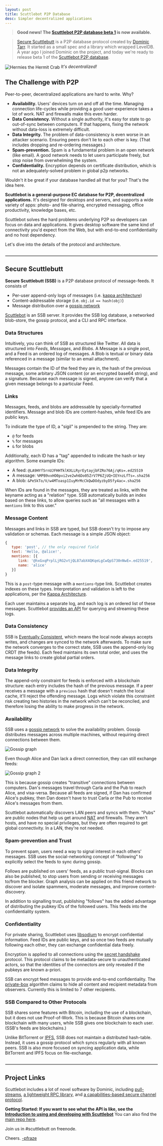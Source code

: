 ```yaml
---
layout: post
title: Scuttlebot P2P Database
desc: Simpler decentralized applications
---
```


<style>
hr { margin: 2em 0; border: 0; border: 1px solid #ccc; }
img { vertical-align: middle; }
</style>

> **Good news! The [Scuttlebot P2P database beta 1](https://github.com/ssbc/scuttlebot) is now available.**

> [Secure Scuttlebutt](https://github.com/ssbc/secure-scuttlebutt) is a P2P database protocol created by [Dominic Tarr](https://twitter.com/dominictarr).
It started as a small spec and a library which wrapped LevelDB.
A year ago I joined Dominic on the project, and today we're ready to release beta 1 of the [Scuttlebot P2P database](https://github.com/ssbc/scuttlebot).

![Hermies the Hermit Crab](https://avatars2.githubusercontent.com/u/10190339?v=3&s=200)
*It's decentralized!*

## The Challenge with P2P

Peer-to-peer, decentralized applications are hard to write.
Why?

 - **Availability.** Users' devices turn on and off all the time. Managing connection life-cycles while providing a good user-experience takes a lot of work. NAT and firewalls make this even harder.
 - **Data Consistency.** Without a single authority, it's easy for state to go out-of-sync between computers. If that happens, fixing the network without data-loss is extremely difficult.
 - **Data Integrity.** The problem of data-consistency is even worse in an attacker scenario. Ensuring peers don't lie to each other is key. (That includes dropping and re-ordering messages.)
 - **Spam-prevention.** Spam is a fundamental problem in an open network (like email). A good network needs to let users participate freely, but stop noise from overwhelming the system.
 - **Confidentiality.** Encryption depends on certificate distribution, which is not an adequately-solved problem in global p2p networks.

Wouldn't it be great if your database handled all that for you?
That's the idea here.

**Scuttlebot is a general-purpose EC database for P2P, decentralized applications.**
It's designed for desktops and servers, and supports a wide variety of apps: photo- and file-sharing, encrypted messaging, office productivity, knowledge bases, etc.

Scuttlebot solves the hard problems underlying P2P so developers can focus on data and applications.
It gives desktop software the same kind of connectivity you'd expect from the Web, but with end-to-end confidentiality and no host dependency.

Let's dive into the details of the protocol and architecture.

---

## Secure Scuttlebutt

**Secure Scuttlebutt (SSB)** is a P2P database protocol of message-feeds.
It consists of

- Per-user append-only logs of messages (i.e. [kappa architecture](http://www.kappa-architecture.com/))
- Content-addressable storage (i.e. `obj.id == hash(obj)`)
- Message distribution over a [gossip network](https://en.wikipedia.org/wiki/Gossip_protocol)

[Scuttlebot](https://github.com/ssbc/scuttlebot) is an SSB server.
It provides the SSB log database, a networked blob-store, the gossip protocol, and a CLI and RPC interface.


### Data Structures

Intuitively, you can think of SSB as structured like Twitter.
All data is structured into _Feeds_, _Messages_, and _Blobs_.
A Message is a single post, and a Feed is an ordered log of messages.
A Blob is textual or binary data referenced in a message (similar to an email attachment).

Messages contain the ID of the feed they are in, the hash of the previous message, some arbitary JSON content (or an encrypted base64 string), and a signature.
Because each message is signed, anyone can verify that a given message belongs to a particular Feed.

### Links

Messages, feeds, and blobs are addressable by specially-formatted identifiers.
Message and blob IDs are content-hashes, while feed IDs are public keys.

To indicate the type of ID, a "sigil" is prepended to the string. They are:

 - `@` for feeds
 - `%` for messages
 - `&` for blobs

Additionally, each ID has a "tag" appended to indicate the hash or key algorithm.
Some example IDs:

 - A feed: `@LA9HYf5rnUJFHHTklKXLLRyrEytayjbFZRo76Aj/qKs=.ed25519`
 - A message: `%MPB9vxHO0pvi2ve2wh6Do05ZrV7P6ZjUQ+IEYnzLfTs=.sha256`
 - A blob: `&Pe5kTo/V/w4MToasp1IuyMrMcCkQwDOdyzbyD5fy4ac=.sha256`

When IDs are found in the messages, they are treated as links, with the keyname acting as a "relation" type.
SSB automatically builds an index based on these links, to allow queries such as "all messages with a `mentions` link to this user."


### Message Content

Messages and links in SSB are typed, but SSB doesn't try to impose any validation or schemas.
Each message is a simple JSON object:

```js
{
   type: 'post', // the only required field
   text: 'Hello, @alice!',
   mentions: [{
      link: '@hxGxqPrplLjRG2vtjQL87abX4QKqeLgCwQpS730nNwE=.ed25519',
      name: 'alice'
   }]
}
```

This is a `post`-type message with a `mentions`-type link.
Scuttlebot creates indexes on these types.
Interpretation and validation is left to the applications, per the [Kappa Architecture](http://www.kappa-architecture.com/).

Each user maintains a separate log, and each log is an ordered list of these messages.
Scuttlebot [provides an API](https://github.com/ssbc/docs/blob/master/intro-to-using-sbot.md) for querying and streaming these logs.


### Data Consistency

SSB is [Eventually Consistent](https://en.wikipedia.org/wiki/Eventual_consistency), which means the local node always accepts writes, and changes are synced to the network afterwards.
To make sure the network converges to the correct state, SSB uses the append-only log CRDT (the feeds).
Each feed maintains its own total order, and uses the message links to create global partial orders.


### Data Integrity

The append-only constraint for feeds is enforced with a blockchain structure: each entry includes the hash of the previous message.
If a peer receives a message with a `previous` hash that doesn't match the local cache, it'll reject the offending message.
Logs which violate this constraint risk creating two histories in the network which can't be reconciled, and therefore losing the ability to make progress in the network.


### Availability

SSB uses a [gossip network](https://en.wikipedia.org/wiki/Gossip_protocol) to solve the availability problem.
Gossip distributes messages across multiple machines, without requiring direct connections between them.

![Gossip graph](/img/gossip-graph1.png)

Even though Alice and Dan lack a direct connection, they can still exchange feeds:

![Gossip graph 2](/img/gossip-graph2.png)

This is because gossip creates "transitive" connections between computers.
Dan's messages travel through Carla and the Pub to reach Alice, and visa-versa.
Because all feeds are signed, if Dan has confirmed Alice's pubkey, then Dan doesn't have to trust Carla *or* the Pub to receive Alice's messages from them.

Scuttlebot automatically discovers LAN peers and syncs with them.
"Pubs" are public nodes that help us get around [NAT](https://en.wikipedia.org/wiki/Network_address_translation) and firewalls.
They aren't hosts, and have no special privileges, but they are often required to get global connectivity.
In a LAN, they're not needed.


### Spam-prevention and Trust

To prevent spam, users need a way to signal interest in each others' messages.
SSB uses the social-networking concept of "following" to explicitly select the feeds to sync during gossip.

Follows are published on users' feeds, as a public trust-signal.
Blocks can also be published, to stop users from sending or receiving messages to/from the blocker.
Graph analysis can be applied on this friend network to discover and isolate spammers, moderate messages, and improve content-discovery.

In addition to signalling trust, publishing "follows" has the added advantage of distributing the pubkey IDs of the followed users.
This feeds into the confidentiality system.


### Confidentiality 

For private sharing, Scuttlebot uses [libsodium](http://doc.libsodium.org/) to encrypt confidential information.
Feed IDs are public keys, and so once two feeds are mutually following each other, they can exchange confidential data freely.

Encryption is applied to all connections using the [secret handshake](https://github.com/dominictarr/secret-handshake) protocol.
This protocol claims to be metadata-secure to unauthenticated actors, so that the identities of the connectors are only revealed if the pubkeys are known a-priori.

SSB can encrypt feed messages to provide end-to-end confidentiality.
The [private-box](https://github.com/auditdrivencrypto/private-box) algorithm claims to hide all content and recipient metadata from observers.
Currently this is limited to 7 other recipients.


### SSB Compared to Other Protocols

SSB shares some features with Bitcoin, including the use of a blockchain, but it does not use Proof-of-Work.
This is because Bitcoin shares one blockchain with many users, while SSB gives one blockchain to each user.
(SSB's feeds are blockchains.)

Unlike BitTorrent or [IPFS](https://ipfs.io/), SSB does not maintain a distributed hash-table.
Instead, it uses a gossip protocol which syncs regularly with all known peers.
SSB is also more focused on syncing application data, while BitTorrent and IPFS focus on file-exchange.

---

## Project Links

Scuttlebot includes a lot of novel software by Dominic, including [pull-streams](https://github.com/dominictarr/pull-streams), [a lightweight RPC library](https://github.com/ssbc/muxrpc), and [a capabilities-based secure channel protocol](https://github.com/dominictarr/secret-handshake).

**Getting Started: If you want to see what the API is like, see the [Introduction to using and developing with Scuttlebot](https://github.com/ssbc/docs/blob/master/intro-to-using-sbot.md)** You can also find the [main repo here](https://github.com/ssbc/scuttlebot).

Join us in #scuttlebutt on freenode.

Cheers. [-pfraze](https://twitter.com/pfrazee)
